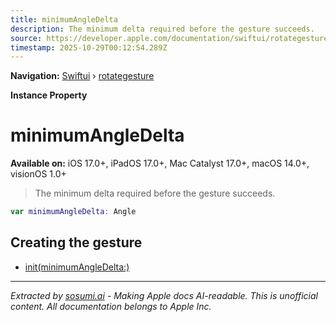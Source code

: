 ```yaml
---
title: minimumAngleDelta
description: The minimum delta required before the gesture succeeds.
source: https://developer.apple.com/documentation/swiftui/rotategesture/minimumangledelta
timestamp: 2025-10-29T00:12:54.289Z
---
```


**Navigation:** [Swiftui](/documentation/swiftui) › [rotategesture](/documentation/swiftui/rotategesture)

**Instance Property**

# minimumAngleDelta

**Available on:** iOS 17.0+, iPadOS 17.0+, Mac Catalyst 17.0+, macOS 14.0+, visionOS 1.0+

> The minimum delta required before the gesture succeeds.

```swift
var minimumAngleDelta: Angle
```

## Creating the gesture

- [init(minimumAngleDelta:)](/documentation/swiftui/rotategesture/init(minimumangledelta:))

---

*Extracted by [sosumi.ai](https://sosumi.ai) - Making Apple docs AI-readable.*
*This is unofficial content. All documentation belongs to Apple Inc.*
